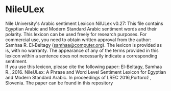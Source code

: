 # NileULex
Nile University's Arabic sentiment Lexicon 
NilULex v0.27: This file contains Egyptian Arabic and Modern Standard Arabic sentiment words and their polarity. This lexicon can be used freely for research purposes. For commercial use, you need to obtain written approval from the author: Samhaa R. El-Beltagy (samhaa@computer.org).  The lexicon is provided as is, with no warranty. The appearance of any of the terms provided in this lexicon within a sentence does not necessarily  indicate a corresponding sentiment.  
If you use this lexicon, please cite the following paper: 
El-Beltagy, Samhaa R., 2016. NileULex: A Phrase and Word Level Sentiment Lexicon for Egyptian and Modern Standard Arabic. In proceedings of LREC 2016,Portorož , Slovenia.
The paper can be found in this repository 
